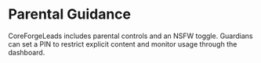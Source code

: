 # Parental Guidance

CoreForgeLeads includes parental controls and an NSFW toggle. Guardians can set a PIN to restrict explicit content and monitor usage through the dashboard.
